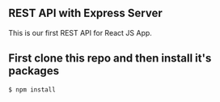 ## REST API with Express Server

This is our first REST API for React JS App.

## First clone this repo and then install it's packages

```console
$ npm install
```